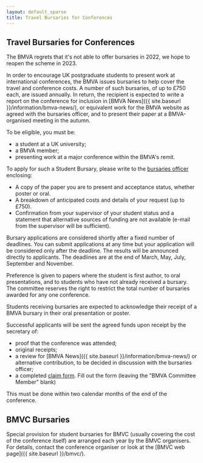 ```yaml
---
layout: default_sparse
title: Travel Bursaries for Conferences
---
```


## Travel Bursaries for Conferences

The BMVA regrets that it's not able to offer bursaries in 2022, we hope to reopen the scheme in 2023.  

In order to encourage UK postgraduate students to present work at
international conferences, the BMVA issues bursaries to help cover the travel
and conference costs. A number of such bursaries, of up to £750 each, are
issued annually. In return, the recipient is expected to write a report on the
conference for inclusion in [BMVA News]({{ site.baseurl }}/information/bmva-news/), or equivalent work
for the BMVA website as agreed with the bursaries officer, and to present
their paper at a BMVA-organised meeting in the autumn.

To be eligible, you must be:

+ a student at a UK university;
+ a BMVA member;
+ presenting work at a major conference within the BMVA's remit.

To apply for such a Student Bursary, please write to the [bursaries officer](mailto:bursaries@bmva.org) enclosing:

+ A copy of the paper you are to present and acceptance status, whether poster
  or oral.
+ A breakdown of anticipated costs and details of your request (up to £750).
+ Confirmation from your supervisor of your student status and a statement
  that alternative sources of funding are not available (e-mail from the
  supervisor will be sufficient).

Bursary applications are considered shortly after a fixed number of deadlines.
You can submit applications at any time but your application will be
considered only after the deadline. The results will be announced directly to
applicants.  The deadlines are at the end of March, May, July, September and
November.

Preference is given to papers where the student is first author, to oral
presentations, and to students who have not already received a bursary. The
committee reserves the right to restrict the total number of bursaries awarded
for any one conference.

Students receiving bursaries are expected to acknowledge their receipt of a
BMVA bursary in their oral presentation or poster.

Successful applicants will be sent the agreed funds upon receipt by the
secretary of:

+ proof that the conference was attended;
+ original receipts;
+ a review for [BMVA News]({{ site.baseurl }}/information/bmva-news/) or alternative contribution, to be decided in
  discussion with the bursaries officer;
+ a completed
  [claim form](http://breckon.eu/toby/bmva/expenses-claim.pdf). Fill out the
  form (leaving the "BMVA Committee Member" blank)

This must be done within two calendar months of the end of the conference.

## BMVC Bursaries

Special provision for student bursaries for BMVC (usually covering the cost of
the conference itself) are arranged each year by the BMVC organisers. For
details, contact the conference organiser or look at the
[BMVC web page]({{ site.baseurl }}/bmvc/).





